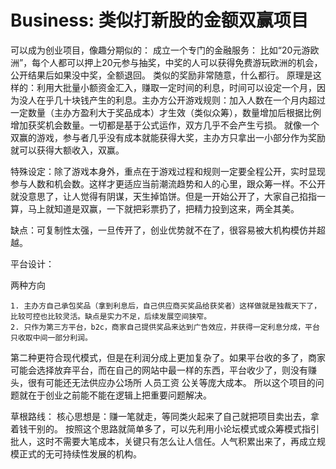 # Business: 类似打新股的金额双赢项目

可以成为创业项目，像趣分期似的：
成立一个专门的金融服务：
比如“20元游欧洲”，每个人都可以押上20元参与抽奖，中奖的人可以获得免费游玩欧洲的机会，公开结果后如果没中奖，全额退回。
类似的奖励非常随意，什么都行。
原理是这样的：利用大批量小额资金汇入，赚取一定时间的利息，时间可以设定一个月，因为没人在乎几十块钱产生的利息。主办方公开游戏规则：加入人数在一个月内超过一定数量（主办方盈利大于奖品成本）才生效（类似众筹），数量增加后根据比例增加获奖机会数量。一切都是基于公式运作，双方几乎不会产生亏损。
就像一个双赢的游戏，参与者几乎没有成本就能获得大奖，主办方只拿出一小部分作为奖励就可以获得大额收入，双赢。


特殊设定：除了游戏本身外，重点在于游戏过程和规则一定要全程公开，实时显现参与人数和机会数。这样才更适应当前潮流趋势和人的心里，跟众筹一样。不公开就没意思了，让人觉得有阴谋，天生掉馅饼。但是一开始公开了，大家自己掐指一算，马上就知道是双赢，一下就把彩票扔了，把精力投到这来，两全其美。


缺点：可复制性太强，一旦传开了，创业优势就不在了，很容易被大机构模仿并超越。

平台设计：

两种方向

	1. 主办方自己承包奖品（拿到利息后，自己供应商买奖品给获奖者）这样做就是独裁天下了，比较可控也比较灵活。缺点是实力不足，后续发展空间狭窄。
	2. 只作为第三方平台，b2c，商家自己提供奖品来达到广告效应，并获得一定利息分成，平台只收取中间一部分利润。

第二种更符合现代模式，但是在利润分成上更加复杂了。如果平台收的多了，商家可能会选择放弃平台，而在自己的网站中最一样的东西，平台收少了，则没有赚头，很有可能还无法供应办公场所 人员工资 公关等庞大成本。
所以这个项目的问题就在于创业之前能不能在逻辑上把重要问题解决。

草根路线：
核心思想是：赚一笔就走，等同类火起来了自己就把项目卖出去，拿着钱干别的。
按照这个思路就简单多了，可以先利用小论坛模式或众筹模式指引批人，这时不需要大笔成本，关键只有怎么让人信任。人气积累出来了，再成立规模正式的无可持续性发展的机构。
